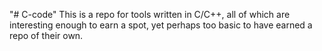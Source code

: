 "# C-code" 
This is a repo for tools written in C/C++, all of which are interesting enough to earn a spot, yet perhaps too basic to have earned a repo of their own.

